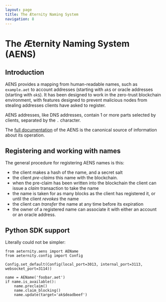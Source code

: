 ```yaml
---
layout: page
title: The Æternity Naming System
navigation: 8
---
```


# The Æternity Naming System (AENS)

## Introduction

AENS provides a mapping from human-readable names, such as `example.aet` to account addresses (starting with `ak$` or oracle addresses (starting with `ok$`). It has been designed to work in the zero-trust blockchain environment, with features designed to prevent malicious nodes from stealing addresses clients have asked to register. 

AENS addresses, like DNS addresses, contain 1 or more parts selected by clients, separated by the `.` character.

The [full documentation](https://github.com/aeternity/protocol/blob/master/AENS.md) of the AENS is the canonical source of information about its operation.

## Registering and working with names

The general procedure for registering AENS names is this:

- the client makes a hash of the name, and a secret salt
- the client *pre-claims* this name with the blockchain.
- when the pre-claim has been written into the blockchain the client can issue a *claim* transaction to take the name
- the name is taken for as many blocks as the client has registered it, or until the client *revokes* the name
- the client can *transfer* the name at any time before its expiration
- the owner of a registered name can associate it with either an account or an oracle address.

## Python SDK support

Literally could not be simpler:

```
from aeternity.aens import AEName
from aeternity.config import Config

Config.set_default(Config(local_port=3013, internal_port=3113, websocket_port=3114))

name = AEName('foobar.aet')
if name.is_available():
    name.preclaim()
    name.claim_blocking()
    name.update(target='ak$deadbeef')
```
